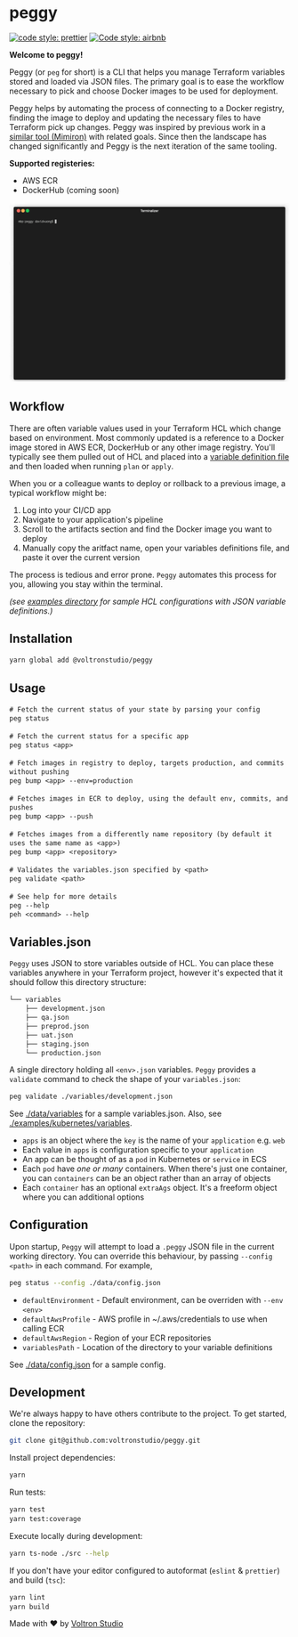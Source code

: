 # peggy

[![code style: prettier](https://img.shields.io/badge/code_style-prettier-ff69b4.svg?style=flat-square)](https://github.com/prettier/prettier)
[![Code style: airbnb](https://img.shields.io/badge/code%20style-airbnb-blue.svg)](https://github.com/airbnb/javascript)

**Welcome to peggy!**

Peggy (or `peg` for short) is a CLI that helps you manage Terraform variables stored and loaded via JSON files. The primary goal is to ease the workflow necessary to pick and choose Docker images to be used for deployment.

Peggy helps by automating the process of connecting to a Docker registry, finding the image to deploy and updating the necessary files to have Terraform pick up changes. Peggy was inspired by previous work in a [similar tool (Mimiron)](https://github.com/davidvuong/mimiron) with related goals. Since then the landscape has changed significantly and Peggy is the next iteration of the same tooling.

**Supported registeries:**

- AWS ECR
- DockerHub (coming soon)

<p align="center">
  <img src="./data/images/demo.gif">
</p>

## Workflow

There are often variable values used in your Terraform HCL which change based on environment. Most commonly updated is a reference to a Docker image stored in AWS ECR, DockerHub or any other image registry. You'll typically see them pulled out of HCL and placed into a [variable definition file](https://www.terraform.io/docs/configuration/variables.html#variable-definitions-tfvars-files) and then loaded when running `plan` or `apply`.

When you or a colleague wants to deploy or rollback to a previous image, a typical workflow might be:

1. Log into your CI/CD app
1. Navigate to your application's pipeline
1. Scroll to the artifacts section and find the Docker image you want to deploy
1. Manually copy the aritfact name, open your variables definitions file, and paste it over the current version

The process is tedious and error prone. `Peggy` automates this process for you, allowing you stay within the terminal.

_(see [examples directory](./examples/) for sample HCL configurations with JSON variable definitions.)_

## Installation

```bash
yarn global add @voltronstudio/peggy
```

## Usage

```
# Fetch the current status of your state by parsing your config
peg status

# Fetch the current status for a specific app
peg status <app>

# Fetch images in registry to deploy, targets production, and commits without pushing
peg bump <app> --env=production

# Fetches images in ECR to deploy, using the default env, commits, and pushes
peg bump <app> --push

# Fetches images from a differently name repository (by default it uses the same name as <app>)
peg bump <app> <repository>

# Validates the variables.json specified by <path>
peg validate <path>

# See help for more details
peg --help
peh <command> --help
```

## Variables.json

`Peggy` uses JSON to store variables outside of HCL. You can place these variables anywhere in your Terraform project, however it's expected that it should follow this directory structure:

```
└── variables
    ├── development.json
    ├── qa.json
    ├── preprod.json
    ├── uat.json
    ├── staging.json
    └── production.json
```

A single directory holding all `<env>.json` variables. `Peggy` provides a `validate` command to check the shape of your `variables.json`:

```bash
peg validate ./variables/development.json
```

See [./data/variables](./data/variables/development.json) for a sample variables.json. Also, see [./examples/kubernetes/variables](./examples/kubernetes/variables/development.json).

- `apps` is an object where the `key` is the name of your `application` e.g. `web`
- Each value in `apps` is configuration specific to your `application`
- An app can be thought of as a `pod` in Kubernetes or `service` in ECS
- Each `pod` have _one or many_ containers. When there's just one container, you can `containers` can be an object rather than an array of objects
- Each `container` has an optional `extraAgs` object. It's a freeform object where you can additional options

## Configuration

Upon startup, `Peggy` will attempt to load a `.peggy` JSON file in the current working directory. You can override this behaviour, by passing `--config <path>` in each command. For example,

```bash
peg status --config ./data/config.json
```

- `defaultEnvironment` - Default environment, can be overriden with `--env <env>`
- `defaultAwsProfile` - AWS profile in ~/.aws/credentials to use when calling ECR
- `defaultAwsRegion` - Region of your ECR repositories
- `variablesPath` - Location of the directory to your variable definitions

See [./data/config.json](./data/config.json) for a sample config.

## Development

We're always happy to have others contribute to the project. To get started, clone the repository:

```bash
git clone git@github.com:voltronstudio/peggy.git
```

Install project dependencies:

```bash
yarn
```

Run tests:

```bash
yarn test
yarn test:coverage
```

Execute locally during development:

```bash
yarn ts-node ./src --help
```

If you don't have your editor configured to autoformat (`eslint` & `prettier`) and build (`tsc`):

```bash
yarn lint
yarn build
```

Made with ❤️ by [Voltron Studio](https://www.voltron.studio/)
